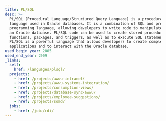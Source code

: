 ```yaml
---
title: PL/SQL
desc: >-
  PL/SQL (Procedural Language/Structured Query Language) is a procedural
  language used in Oracle databases. It is a combination of SQL and procedural
  programming language, allowing developers to write code to manipulate data in
  an Oracle database. PL/SQL code can be used to create stored procedures,
  functions, packages, and triggers, as well as to execute SQL statements.
  PL/SQL is a powerful language that allows developers to create complex
  applications and to interact with the Oracle database.
used_begin_year: 2005
used_end_year: 2009
_links:
  self:
    href: /languages/plsql/
  projects:
    - href: /projects/awwu-intranet/
    - href: /projects/awwu-systems-integration/
    - href: /projects/consumption-views/
    - href: /projects/database-sync-awwu/
    - href: /projects/employee-suggestions/
    - href: /projects/somd/
  jobs:
    - href: /jobs/rdi/
---
```

